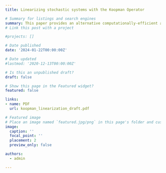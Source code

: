```yaml
---
title: Linearizing stochastic systems with the Koopman Operator

# Summary for listings and search engines
summary: This paper provides an alternative computationally-efficient approach to approximate non- linear stochastic models. The novel method combines both perturbation and projection methods and draws on results from Koopman operator theory. I state convergence results and demonstrate its capabilities on a highly non-linear consumption- based asset-pricing model with external habits.
# Link this post with a project

#projects: []

# Date published
date: '2024-01-22T00:00:00Z'

# Date updated
#lastmod: '2020-12-13T00:00:00Z'

# Is this an unpublished draft?
draft: false

# Show this page in the Featured widget?
featured: false

links:
- name: PDF
  url: koopman_linearization_draft.pdf

# Featured image
# Place an image named `featured.jpg/png` in this page's folder and customize its options here.
image:
  caption: ''
  focal_point: ''
  placement: 2
  preview_only: false

authors:
  - admin

---
```


